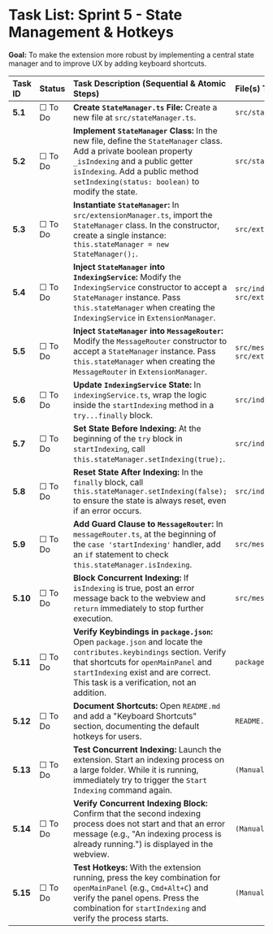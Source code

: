 # Task List: Sprint 5 - State Management & Hotkeys

**Goal:** To make the extension more robust by implementing a central state manager and to improve UX by adding keyboard shortcuts.

| Task ID | Status | Task Description (Sequential & Atomic Steps) | File(s) To Modify |
| :--- | :--- | :--- | :--- |
| **5.1** | ☐ To Do | **Create `StateManager.ts` File:** Create a new file at `src/stateManager.ts`. | `src/stateManager.ts` |
| **5.2** | ☐ To Do | **Implement `StateManager` Class:** In the new file, define the `StateManager` class. Add a private boolean property `_isIndexing` and a public getter `isIndexing`. Add a public method `setIndexing(status: boolean)` to modify the state. | `src/stateManager.ts` |
| **5.3** | ☐ To Do | **Instantiate `StateManager`:** In `src/extensionManager.ts`, import the `StateManager` class. In the constructor, create a single instance: `this.stateManager = new StateManager();`. | `src/extensionManager.ts` |
| **5.4** | ☐ To Do | **Inject `StateManager` into `IndexingService`:** Modify the `IndexingService` constructor to accept a `StateManager` instance. Pass `this.stateManager` when creating the `IndexingService` in `ExtensionManager`. | `src/indexing/indexingService.ts`, `src/extensionManager.ts` |
| **5.5** | ☐ To Do | **Inject `StateManager` into `MessageRouter`:** Modify the `MessageRouter` constructor to accept a `StateManager` instance. Pass `this.stateManager` when creating the `MessageRouter` in `ExtensionManager`. | `src/messageRouter.ts`, `src/extensionManager.ts` |
| **5.6** | ☐ To Do | **Update `IndexingService` State:** In `indexingService.ts`, wrap the logic inside the `startIndexing` method in a `try...finally` block. | `src/indexing/indexingService.ts` |
| **5.7** | ☐ To Do | **Set State Before Indexing:** At the beginning of the `try` block in `startIndexing`, call `this.stateManager.setIndexing(true);`. | `src/indexing/indexingService.ts` |
| **5.8** | ☐ To Do | **Reset State After Indexing:** In the `finally` block, call `this.stateManager.setIndexing(false);` to ensure the state is always reset, even if an error occurs. | `src/indexing/indexingService.ts` |
| **5.9** | ☐ To Do | **Add Guard Clause to `MessageRouter`:** In `messageRouter.ts`, at the beginning of the `case 'startIndexing'` handler, add an `if` statement to check `this.stateManager.isIndexing`. | `src/messageRouter.ts` |
| **5.10**| ☐ To Do | **Block Concurrent Indexing:** If `isIndexing` is true, post an error message back to the webview and `return` immediately to stop further execution. | `src/messageRouter.ts` |
| **5.11**| ☐ To Do | **Verify Keybindings in `package.json`:** Open `package.json` and locate the `contributes.keybindings` section. Verify that shortcuts for `openMainPanel` and `startIndexing` exist and are correct. This task is a verification, not an addition. | `package.json` |
| **5.12**| ☐ To Do | **Document Shortcuts:** Open `README.md` and add a "Keyboard Shortcuts" section, documenting the default hotkeys for users. | `README.md` |
| **5.13**| ☐ To Do | **Test Concurrent Indexing:** Launch the extension. Start an indexing process on a large folder. While it is running, immediately try to trigger the `Start Indexing` command again. | `(Manual Test)` |
| **5.14**| ☐ To Do | **Verify Concurrent Indexing Block:** Confirm that the second indexing process does not start and that an error message (e.g., "An indexing process is already running.") is displayed in the webview. | `(Manual Test)` |
| **5.15**| ☐ To Do | **Test Hotkeys:** With the extension running, press the key combination for `openMainPanel` (e.g., `Cmd+Alt+C`) and verify the panel opens. Press the combination for `startIndexing` and verify the process starts. | `(Manual Test)` |
